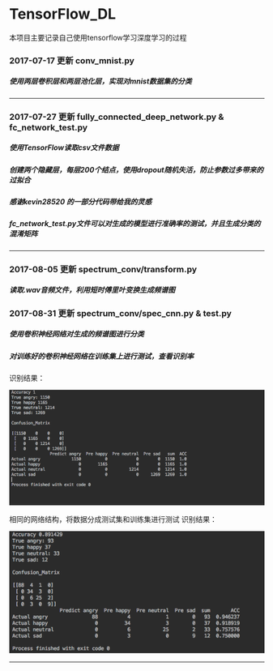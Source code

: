 # TensorFlow_DL
本项目主要记录自己使用tensorflow学习深度学习的过程
### 2017-07-17 更新 conv_mnist.py  
##### 使用两层卷积层和两层池化层，实现对mnist数据集的分类
---
### 2017-07-27 更新 fully_connected_deep_network.py & fc_network_test.py
##### 使用TensorFlow读取csv文件数据
##### 创建两个隐藏层，每层200个结点，使用dropout随机失活，防止参数过多带来的过拟合
##### 感谢kevin28520 的一部分代码带给我的灵感
##### fc_network_test.py文件可以对生成的模型进行准确率的测试，并且生成分类的混淆矩阵
---
### 2017-08-05 更新 spectrum_conv/transform.py
##### 读取.wav音频文件，利用短时傅里叶变换生成频谱图
### 2017-08-31 更新 spectrum_conv/spec_cnn.py & test.py
##### 使用卷积神经网络对生成的频谱图进行分类
##### 对训练好的卷积神经网络在训练集上进行测试，查看识别率

识别结果：

![](https://raw.githubusercontent.com/ZhuPan2016/pic_bed/master/spec_conv_train.png)

相同的网络结构，将数据分成测试集和训练集进行测试
识别结果：

![](https://raw.githubusercontent.com/ZhuPan2016/pic_bed/master/spec_conv_tg_rain.png)

---
